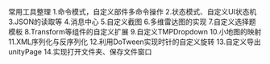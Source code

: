 常用工具整理
1.命令模式，自定义部件多命令操作
2.状态模式、自定义UI状态机
3.JSON的读取等
4.消息中心
5.自定义截图
6.多维雷达图的实现
7.自定义选择题模板
8.Transform等组件的自定义扩展
9.自定义TMPDropdown
10.小地图的映射
11.XML序列化与反序列化
12.利用DoTween实现时针的自定义旋转
13.自定义导出unityPage
14.实现打开文件夹、保存文件窗口
